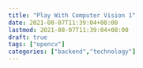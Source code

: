 ```yaml
---
title: "Play With Computer Vision 1"
date: 2021-08-07T11:39:04+08:00
lastmod: 2021-08-07T11:39:04+08:00
draft: true
tags: ["opencv"]
categories: ["backend","technology"]
---
```

